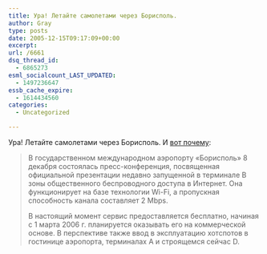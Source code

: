 ```yaml
---
title: Ура! Летайте самолетами через Борисполь.
author: Gray
type: posts
date: 2005-12-15T09:17:09+00:00
excerpt:
url: /6661
dsq_thread_id:
  - 6865273
esml_socialcount_LAST_UPDATED:
  - 1497236647
essb_cache_expire:
  - 1614434560
categories:
  - Uncategorized

---
```








Ура! Летайте самолетами через Борисполь. И <a href="http://itc.ua/article.phtml?ID=22700" target="_blank">вот почему</a>:

> В государственном международном аэропорту &#171;Борисполь&#187; 8 декабря состоялась пресс-конференция, посвященная официальной презентации недавно запущенной в терминале B зоны общественного беспроводного доступа в Интернет. Она функционирует на базе технологии Wi-Fi, а пропускная способность канала составляет 2 Mbps.
> 
> В настоящий момент сервис предоставляется бесплатно, начиная с 1 марта 2006 г. планируется оказывать его на коммерческой основе. В перспективе также ввод в эксплуатацию хотспотов в гостинице аэропорта, терминалах А и строящемся сейчас D.